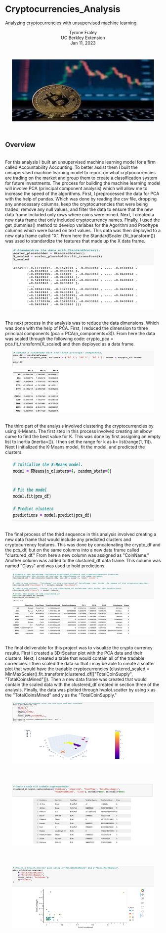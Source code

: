 # Cryptocurrencies_Analysis
Analyzing cryptocurrencies with unsupervised machine learning.
<br/>
<p align="center">Tyrone Fraley<br/>
UC Berkley Extension<br/>
Jan 11, 2023<br/>
<p/>
<br/>
<p align="center">
  <img width="460" height="200" src="Images/Crypto.jpeg">
</p>
<br/>

## Overview

<br/>
For this analysis I built an unsupervised machine learning model for a firm called Accountability Accounting. To better assist them I built the unsupervised machine learning model to report on what crytpocurrencies are trading on the market and group them to create a classification system for future investments.
The process for building the machine learning model will involve PCA (principal component analysis) which will allow me to increase the speed of the algorithms. First, I preprocessed the data for PCA with the help of pandas. Which was done by reading the csv file, dropping any unnecessary columns, keep the cryptocurrencies that were being traded, remove any null values, and filter the data to ensure that the new data frame included only rows where coins were mined. Next, I created a new data frame that only included cryptocurrency names. Finally, I used the get_dummies() method to develop variabes for the Agorithm and Prooftype columns which were based on text values. This data was then deployed to a new data frame called "X". From here the StandardScaler (fit_transform()) was used to standardize the features that made up the X data frame.
<br/>
<p align="center">
  <img width="460" height="200" src="Images/standardized_data.png">
</p>
<br/>
The next process in the analysis was to reduce the data dimensions. Which was done with the help of PCA. First, I reduced the dimension to three principal components (pca = PCA(n_components=3)). From here the data was scaled through the following code: crypto_pca = pca.fit_transform(X_scaled) and then deployed as a data frame. 
<br/>
<p align="center">
  <img width="460" height="200" src="Images/pcaDF.png">
</p>
<br/>
The third part of the analysis involved clustering the cryptocurrencies by using K-Means. The first step in this process involved creating an elbow curve to find the best value for K. This was done by first assigning an empty list to inertia (inertia=[]). I then set the range for k as k= list(range(1, 11)). Next I initialized the K-Means model, fit the model, and predicted the clusters. 
<br/>
<p align="center">
  <img width="460" height="200" src="Images/K-Means.png">
</p>
<br/>
The final process of the third sequence in this analysis involved creating a new data frame that would include any predicted clusters and cryptocurrency features. This was done by concatenating the crypto_df and the pcs_df, but on the same columns into a new data frame called "clustured_df." From here a new column was assigned as "CoinName." Another column was added to the clustured_df data frame. This column was named "Class" and was used to hold predictions.

<br/>
<p align="center">
  <img width="460" height="200" src="Images/clustured_df.png">
</p>
<br/>
The final deliverable for this project was to visualize the crypto currency results. First I created a 3D-Scatter plot with the PCA data and their clusters. Next, I created a table that would contain all of the tradable currencies. I then scaled the data so that i may be able to create a scatter plot that would have the tradable cryptocurrencies (clustered_scaled = MinMaxScaler().fit_transform(clustered_df[["TotalCoinSupply", "TotalCoinsMined"]]). Then a new data frame was created that would contain the scaled data with the clustered_df created in section three of the analysis. Finally, the data was plotted through hvplot.scatter by using x as the "TotalCoinsMined" and y as the "TotalCoinSupply."

<br/>
<p align="center">
  <img width="460" height="200" src="Images/3D.png">
</p>
<br/>
<br/>
<p align="center">
  <img width="460" height="200" src="Images/TradeableTable.png">
</p>
<br/>
<br/>
<p align="center">
  <img width="460" height="200" src="Images/hvplot.png">
</p>
<br/>
